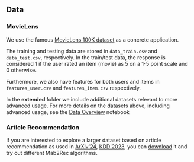 ## Data

### MovieLens 

We use the famous [MovieLens 100K dataset](https://grouplens.org/datasets/movielens/100k/) as a concrete application.

The training and testing data are stored in `data_train.csv` and `data_test.csv`, respectively. In the train/test data, the response is considered 1 if the user rated an item (movie) as 5 on a 1-5 point scale and 0 otherwise.

Furthermore, we also have features for both users and items in `features_user.csv` and `features_item.csv` respectively.

In the **extended** folder we include additional datasets relevant to more advanced usage. For more details on the datasets above, including advanced usage, see the [Data Overview](https://github.com/fidelity/mab2rec/blob/main/notebooks/1_data_overview.ipynb) notebook

### Article Recommendation 

If you are interested to explore a larger dataset based on article recommendation as used in [ArXiv'24](https://arxiv.org/abs/2402.07936), [KDD'2023](https://arxiv.org/abs/2307.04996), you can [download](https://github.com/fidelity/mab2rec/releases/download/1.2.1/data.zip) it and try out different Mab2Rec algorithms.

